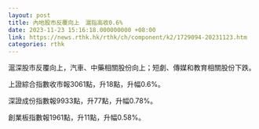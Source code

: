 ```yaml
---
layout: post
title: 內地股市反覆向上　滬指高收0.6%
date: 2023-11-23 15:16:18.000000000 +08:00
link: https://news.rthk.hk/rthk/ch/component/k2/1729094-20231123.htm
categories: rthk
---
```


滬深股市反覆向上，汽車、中藥相關股份向上；短劇、傳媒和教育相關股份下跌。

上證綜合指數收市報3061點，升18點，升幅0.6%。

深證成份指數報9933點，升77點，升幅0.78%。

創業板指數報1961點，升11點，升幅0.58%。

